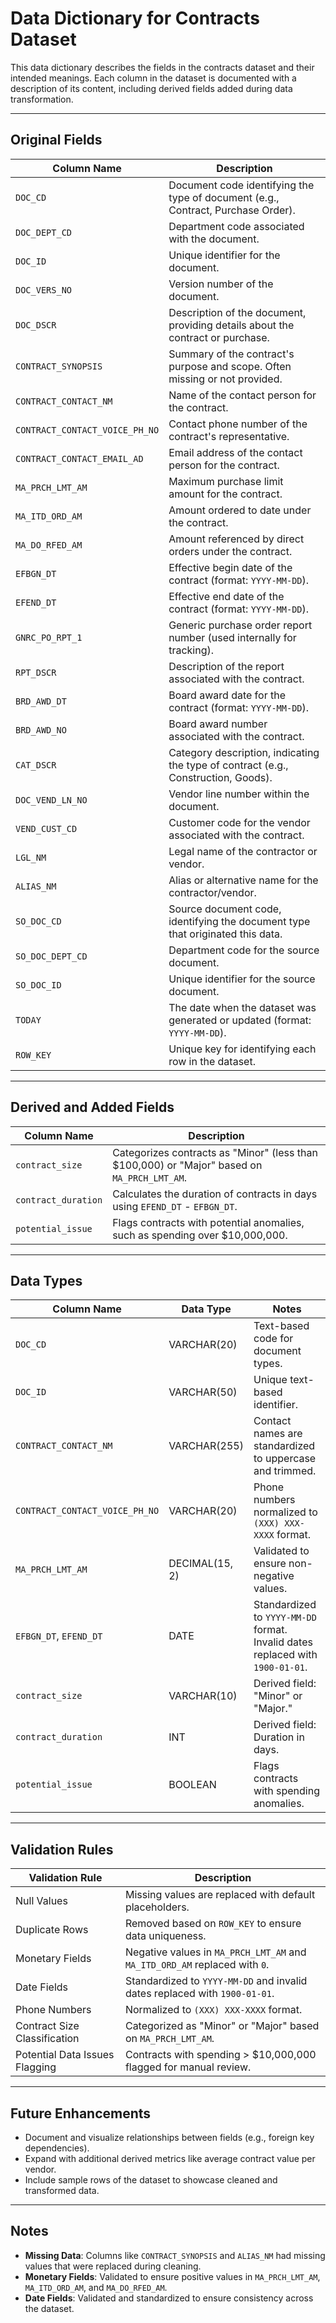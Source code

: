 # Data Dictionary for Contracts Dataset

This data dictionary describes the fields in the contracts dataset and their intended meanings. Each column in the dataset is documented with a description of its content, including derived fields added during data transformation.

---

## **Original Fields**

| **Column Name**                | **Description**                                                                    |
|--------------------------------|------------------------------------------------------------------------------------|
| `DOC_CD`                       | Document code identifying the type of document (e.g., Contract, Purchase Order).   |
| `DOC_DEPT_CD`                  | Department code associated with the document.                                      |
| `DOC_ID`                       | Unique identifier for the document.                                                |
| `DOC_VERS_NO`                  | Version number of the document.                                                    |
| `DOC_DSCR`                     | Description of the document, providing details about the contract or purchase.     |
| `CONTRACT_SYNOPSIS`            | Summary of the contract's purpose and scope. Often missing or not provided.        |
| `CONTRACT_CONTACT_NM`          | Name of the contact person for the contract.                                       |
| `CONTRACT_CONTACT_VOICE_PH_NO` | Contact phone number of the contract's representative.                             |
| `CONTRACT_CONTACT_EMAIL_AD`    | Email address of the contact person for the contract.                              |
| `MA_PRCH_LMT_AM`               | Maximum purchase limit amount for the contract.                                    |
| `MA_ITD_ORD_AM`                | Amount ordered to date under the contract.                                         |
| `MA_DO_RFED_AM`                | Amount referenced by direct orders under the contract.                             |
| `EFBGN_DT`                     | Effective begin date of the contract (format: `YYYY-MM-DD`).                       |
| `EFEND_DT`                     | Effective end date of the contract (format: `YYYY-MM-DD`).                         |
| `GNRC_PO_RPT_1`                | Generic purchase order report number (used internally for tracking).               |
| `RPT_DSCR`                     | Description of the report associated with the contract.                            |
| `BRD_AWD_DT`                   | Board award date for the contract (format: `YYYY-MM-DD`).                          |
| `BRD_AWD_NO`                   | Board award number associated with the contract.                                   |
| `CAT_DSCR`                     | Category description, indicating the type of contract (e.g., Construction, Goods). |
| `DOC_VEND_LN_NO`               | Vendor line number within the document.                                            |
| `VEND_CUST_CD`                 | Customer code for the vendor associated with the contract.                         |
| `LGL_NM`                       | Legal name of the contractor or vendor.                                            |
| `ALIAS_NM`                     | Alias or alternative name for the contractor/vendor.                               |
| `SO_DOC_CD`                    | Source document code, identifying the document type that originated this data.     |
| `SO_DOC_DEPT_CD`               | Department code for the source document.                                           |
| `SO_DOC_ID`                    | Unique identifier for the source document.                                         |
| `TODAY`                        | The date when the dataset was generated or updated (format: `YYYY-MM-DD`).         |
| `ROW_KEY`                      | Unique key for identifying each row in the dataset.                                |

---

## **Derived and Added Fields**

| **Column Name**      | **Description**                                                                 |
|-----------------------|---------------------------------------------------------------------------------|
| `contract_size`       | Categorizes contracts as "Minor" (less than $100,000) or "Major" based on `MA_PRCH_LMT_AM`. |
| `contract_duration`   | Calculates the duration of contracts in days using `EFEND_DT` - `EFBGN_DT`.    |
| `potential_issue`     | Flags contracts with potential anomalies, such as spending over $10,000,000.   |

---

## **Data Types**

| **Column Name**                | **Data Type**   | **Notes**                                                                 |
|--------------------------------|-----------------|---------------------------------------------------------------------------|
| `DOC_CD`                       | VARCHAR(20)     | Text-based code for document types.                                       |
| `DOC_ID`                       | VARCHAR(50)     | Unique text-based identifier.                                             |
| `CONTRACT_CONTACT_NM`          | VARCHAR(255)    | Contact names are standardized to uppercase and trimmed.                  |
| `CONTRACT_CONTACT_VOICE_PH_NO` | VARCHAR(20)     | Phone numbers normalized to `(XXX) XXX-XXXX` format.                      |
| `MA_PRCH_LMT_AM`               | DECIMAL(15, 2)  | Validated to ensure non-negative values.                                  |
| `EFBGN_DT`, `EFEND_DT`         | DATE            | Standardized to `YYYY-MM-DD` format. Invalid dates replaced with `1900-01-01`. |
| `contract_size`                | VARCHAR(10)     | Derived field: "Minor" or "Major."                                        |
| `contract_duration`            | INT             | Derived field: Duration in days.                                          |
| `potential_issue`              | BOOLEAN         | Flags contracts with spending anomalies.                                  |

---

## **Validation Rules**

| **Validation Rule**              | **Description**                                                                 |
|----------------------------------|---------------------------------------------------------------------------------|
| Null Values                      | Missing values are replaced with default placeholders.                          |
| Duplicate Rows                   | Removed based on `ROW_KEY` to ensure data uniqueness.                          |
| Monetary Fields                  | Negative values in `MA_PRCH_LMT_AM` and `MA_ITD_ORD_AM` replaced with `0`.      |
| Date Fields                      | Standardized to `YYYY-MM-DD` and invalid dates replaced with `1900-01-01`.      |
| Phone Numbers                    | Normalized to `(XXX) XXX-XXXX` format.                                          |
| Contract Size Classification     | Categorized as "Minor" or "Major" based on `MA_PRCH_LMT_AM`.                    |
| Potential Data Issues Flagging   | Contracts with spending > $10,000,000 flagged for manual review.                |

---

## **Future Enhancements**
- Document and visualize relationships between fields (e.g., foreign key dependencies).
- Expand with additional derived metrics like average contract value per vendor.
- Include sample rows of the dataset to showcase cleaned and transformed data.

---

## **Notes**
- **Missing Data**: Columns like `CONTRACT_SYNOPSIS` and `ALIAS_NM` had missing values that were replaced during cleaning.
- **Monetary Fields**: Validated to ensure positive values in `MA_PRCH_LMT_AM`, `MA_ITD_ORD_AM`, and `MA_DO_RFED_AM`.
- **Date Fields**: Validated and standardized to ensure consistency across the dataset.